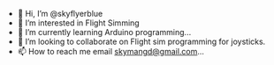 - 👋 Hi, I’m @skyflyerblue
- 👀 I’m interested in Flight Simming
- 🌱 I’m currently learning Arduino programming...
- 💞️ I’m looking to collaborate on Flight sim programming for joysticks.
- 📫 How to reach me email skymangd@gmail.com...

<!---
skyflyerblue/skyflyerblue is a ✨ special ✨ repository because its `README.md` (this file) appears on your GitHub profile.
You can click the Preview link to take a look at your changes.
--->
